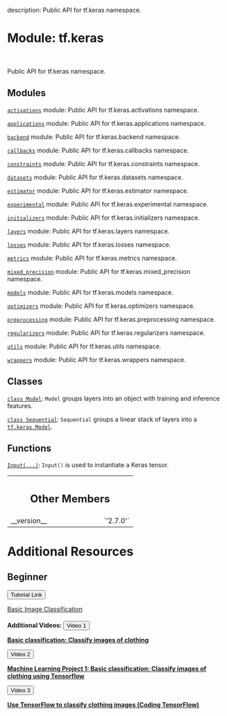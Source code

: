 description: Public API for tf.keras namespace.

<div itemscope itemtype="http://developers.google.com/ReferenceObject">
<meta itemprop="name" content="tf.keras" />
<meta itemprop="path" content="Stable" />
<meta itemprop="property" content="__version__"/>
</div>

# Module: tf.keras

<!-- Insert buttons and diff -->

<table class="tfo-notebook-buttons tfo-api nocontent" align="left">

</table>



Public API for tf.keras namespace.



## Modules

[`activations`](../tf/keras/activations.md) module: Public API for tf.keras.activations namespace.

[`applications`](../tf/keras/applications.md) module: Public API for tf.keras.applications namespace.

[`backend`](../tf/keras/backend.md) module: Public API for tf.keras.backend namespace.

[`callbacks`](../tf/keras/callbacks.md) module: Public API for tf.keras.callbacks namespace.

[`constraints`](../tf/keras/constraints.md) module: Public API for tf.keras.constraints namespace.

[`datasets`](../tf/keras/datasets.md) module: Public API for tf.keras.datasets namespace.

[`estimator`](../tf/keras/estimator.md) module: Public API for tf.keras.estimator namespace.

[`experimental`](../tf/keras/experimental.md) module: Public API for tf.keras.experimental namespace.

[`initializers`](../tf/keras/initializers.md) module: Public API for tf.keras.initializers namespace.

[`layers`](../tf/keras/layers.md) module: Public API for tf.keras.layers namespace.

[`losses`](../tf/keras/losses.md) module: Public API for tf.keras.losses namespace.

[`metrics`](../tf/keras/metrics.md) module: Public API for tf.keras.metrics namespace.

[`mixed_precision`](../tf/keras/mixed_precision.md) module: Public API for tf.keras.mixed_precision namespace.

[`models`](../tf/keras/models.md) module: Public API for tf.keras.models namespace.

[`optimizers`](../tf/keras/optimizers.md) module: Public API for tf.keras.optimizers namespace.

[`preprocessing`](../tf/keras/preprocessing.md) module: Public API for tf.keras.preprocessing namespace.

[`regularizers`](../tf/keras/regularizers.md) module: Public API for tf.keras.regularizers namespace.

[`utils`](../tf/keras/utils.md) module: Public API for tf.keras.utils namespace.

[`wrappers`](../tf/keras/wrappers.md) module: Public API for tf.keras.wrappers namespace.

## Classes

[`class Model`](../tf/keras/Model.md): `Model` groups layers into an object with training and inference features.

[`class Sequential`](../tf/keras/Sequential.md): `Sequential` groups a linear stack of layers into a <a href="../tf/keras/Model.md"><code>tf.keras.Model</code></a>.

## Functions

[`Input(...)`](../tf/keras/Input.md): `Input()` is used to instantiate a Keras tensor.



<!-- Tabular view -->
 <table class="responsive fixed orange">
<colgroup><col width="214px"><col></colgroup>
<tr><th colspan="2"><h2 class="add-link">Other Members</h2></th></tr>

<tr>
<td>
__version__<a id="__version__"></a>
</td>
<td>
`'2.7.0'`
</td>
</tr>
</table>




<h1>Additional Resources</h1>

<h2>Beginner</h2>

<div>
<button type="button" class="collapsible">Tutorial Link</button>
<div class="content">
  <p><a href="https://www.tensorflow.org/tutorials/keras/classification">Basic Image Classification</a></p>
</div>

<h4>Additional Videos:</>
<button type="button" class="collapsible">Video 1</button>
<div class="content">
  <p><a href="https://www.youtube.com/watch?v=mu_ujwcABhw">Basic classification: Classify images of clothing</a></p>
</div>
<button type="button" class="collapsible">Video 2</button>
<div class="content">
  <p><a href="https://www.youtube.com/watch?v=we7bo-eu6AY">Machine Learning Project 1: Basic classification: Classify images of clothing using Tensorflow</a></p>
</div>
<button type="button" class="collapsible">Video 3</button>
<div class="content">
  <p><a href="https://www.youtube.com/watch?v=FiNglI1wRNk">Use TensorFlow to classify clothing images 
  (Coding TensorFlow)</a></p>
</div>
</div>